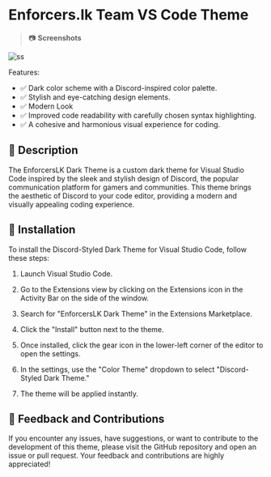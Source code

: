 # Enforcers.lk Team VS Code Theme

> 📷 **Screenshots** 

![ss](https://cdn.discordapp.com/attachments/897836638212870214/1153451355999064074/ss_enforcerslk_theme.png)

Features:

- ✅ Dark color scheme with a Discord-inspired color palette.
- ✅ Stylish and eye-catching design elements.
- ✅ Modern Look
- ✅ Improved code readability with carefully chosen syntax highlighting.
- ✅ A cohesive and harmonious visual experience for coding.

## 📝 Description

The EnforcersLK Dark Theme is a custom dark theme for Visual Studio Code inspired by the sleek and stylish design of Discord, the popular communication platform for gamers and communities. This theme brings the aesthetic of Discord to your code editor, providing a modern and visually appealing coding experience.

## 🚀 Installation

To install the Discord-Styled Dark Theme for Visual Studio Code, follow these steps:

1. Launch Visual Studio Code.

2. Go to the Extensions view by clicking on the Extensions icon in the Activity Bar on the side of the window.

3. Search for "EnforcersLK Dark Theme" in the Extensions Marketplace.

4. Click the "Install" button next to the theme.

5. Once installed, click the gear icon in the lower-left corner of the editor to open the settings.

6. In the settings, use the "Color Theme" dropdown to select "Discord-Styled Dark Theme."

7. The theme will be applied instantly.




## 👀 Feedback and Contributions

If you encounter any issues, have suggestions, or want to contribute to the development of this theme, please visit the GitHub repository and open an issue or pull request. Your feedback and contributions are highly appreciated!


